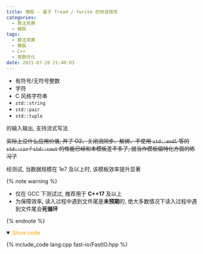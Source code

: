 ```yaml
---
title: 模板 - 基于 fread / fwrite 的快读快写
categories:
  - 算法竞赛
  - 模板
tags:
  - 算法竞赛
  - 模板
  - C++
  - 常数优化
date: 2021-07-28 21:40:03
---
```


- 有符号/无符号整数
- 字符
- C 风格字符串
- `std::string`
- `std::pair`
- `std::tuple`

的输入输出, 支持流式写法

<!-- more -->

~~实际上没什么应用价值, 开了 O2、关闭流同步、解绑、不使用 `std::endl` 等的 `std::cin` / `std::cout` 的性能已经和本模板差不多了, 就当作模板偏特化方面的练习了~~

经测试, 当数据规模在 1e7 及以上时, 该模板效率提升显著

{% note warning %}

- 仅在 GCC 下测试过, 推荐用于 **C++17** 及以上
- 为保障效率, 读入过程中遇到文件尾是**未预期**的, 绝大多数情况下读入过程中遇到文件尾会**死循环**

{% endnote %}

<details open>
<summary><font color='orange'>Show code</font></summary>

{% include_code lang:cpp fast-io/FastIO.hpp %}

</details>
